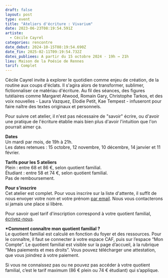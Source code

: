 ```yaml
---
draft: false
layout: post
type: event
title: "Ateliers d'écriture : Vivarium"
date: 2023-06-23T08:19:54.591Z
artiste:
  - Cécile Cayrel
categories: rencontre
date_debut: 2024-10-15T08:19:54.690Z
date_fin: 2025-02-11T09:19:54.732Z
dates_publiees: A partir du 15 octobre 2024 · 19h → 21h
lieu: Maison de la Poésie de Rennes
tarif: Complet
---
```

Cécile Cayrel invite à explorer le quotidien comme enjeu de création, de la routine aux coups d'éclats. Il s'agira alors de transformer, sublimer, fictionnaliser ce matériau d'écriture. Au fil des séances, des figures tutélaires comme Margaret Atwood, Romain Gary, Christophe Tarkos, et des voix nouvelles - Laura Vazquez, Elodie Petit, Kae Tempest - infuseront pour faire naître des textes originaux et personnels.

Pour suivre cet atelier, il n'est pas nécessaire de "savoir" écrire, ou d'avoir une pratique de l'écriture établie mais bien plus d'avoir l'intuition que l'on pourrait aimer ça. 

**Dates**\
Un mardi par mois, de 19h à 21h.\
Les dates retenues : 15 octobre, 12 novembre, 10 décembre, 14 janvier et 11 février.

**Tarifs pour les 5 ateliers**\
Plein : entre 68 et 86 €, selon quotient familial.\
Étudiant : entre 58 et 74 €, selon quotient familial.\
Pas de remboursement.

**Pour s’inscrire**\
Cet atelier est complet. Pour vous inscrire sur la liste d'attente, il suffit de nous envoyer votre nom et votre prénom [par email](mailto:contact@maiporennes.fr). Nous vous contacterons si jamais une place si libère.

Pour savoir quel tarif d'inscription correspond à votre quotient familial, [écrivez-nous](mailto:contact@maiporennes.fr).

**\*Comment connaître mon quotient familial ?**\
Le quotient familial est calculé en fonction du foyer et des ressources. Pour le connaître, il faut se connecter à votre espace CAF, puis sur l’espace “Mon Compte”. Le quotient familial est visible sur la page d’accueil, à la rubrique “Mes paiements et mes droits”. Vous pouvez télécharger une attestation, que vous joindrez à votre paiement.

Si vous ne connaissez pas ou ne pouvez pas accéder à votre quotient familial, c’est le tarif maximum (86 € plein ou 74 € étudiant) qui s’applique.